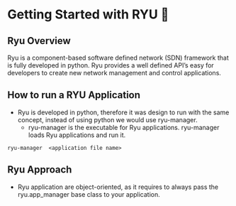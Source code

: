 # Getting Started with RYU :dragon:

## Ryu Overview
Ryu is a component-based software defined network (SDN) framework that is fully
developed in python. Ryu provides a well defined API’s easy for developers to create new network management and control applications.

## How to run a RYU Application
* Ryu is developed in python, therefore it was design to run with the same concept, instead of using python we would use ryu-manager. 
  * ryu-manager is the executable for Ryu applications. ryu-manager loads Ryu applications and run it.

`ryu-manager  <application file name>`

## Ryu Approach
* Ryu application are object-oriented, as it requires to always pass the ryu.app_manager base class to your application.